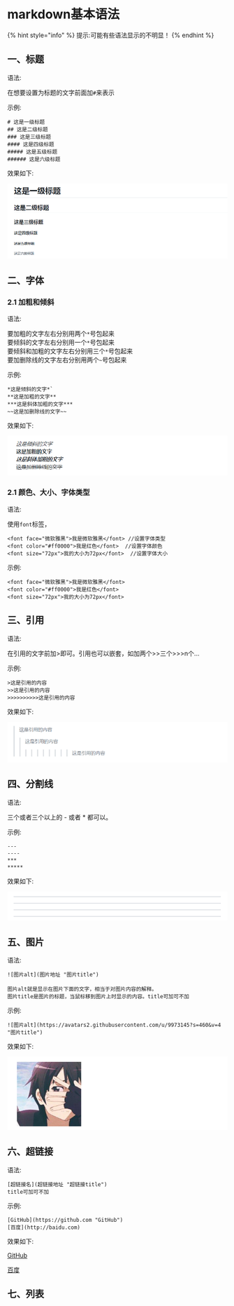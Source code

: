# markdown基本语法

{% hint style="info" %}
 提示:可能有些语法显示的不明显！
{% endhint %}

## 一、标题

语法:

在想要设置为标题的文字前面加`#`来表示

示例:

```text
# 这是一级标题
## 这是二级标题
### 这是三级标题
#### 这是四级标题
##### 这是五级标题
###### 这是六级标题
```

 效果如下:

![](.gitbook/assets/markdown-ji-ben-yu-fa-title.png)

## 二、字体

### 2.1 加粗和倾斜

语法:

要加粗的文字左右分别用两个`*`号包起来  
要倾斜的文字左右分别用一个`*`号包起来  
要倾斜和加粗的文字左右分别用三个`*`号包起来  
要加删除线的文字左右分别用两个`~`号包起来

示例:

```text
*这是倾斜的文字*`
**这是加粗的文字**
***这是斜体加粗的文字***
~~这是加删除线的文字~~
```

 效果如下:

![](.gitbook/assets/markdown-ji-ben-yu-fa-font.png)

### 2.1 颜色、大小、字体类型

语法:

使用`font`标签，

```text
<font face="微软雅黑">我是微软雅黑</font> //设置字体类型 
<font color="#ff0000">我是红色</font>  //设置字体颜色
<font size="72px">我的大小为72px</font>  //设置字体大小
```

 示例:

```text
<font face="微软雅黑">我是微软雅黑</font>  
<font color="#ff0000">我是红色</font>  
<font size="72px">我的大小为72px</font>  
```

##  三、引用

语法:

在引用的文字前加&gt;即可。引用也可以嵌套，如加两个&gt;&gt;三个&gt;&gt;&gt;n个...

示例:

```text
>这是引用的内容
>>这是引用的内容
>>>>>>>>>>这是引用的内容
```

 效果如下:

![](.gitbook/assets/markdown-ji-ben-yu-fa-quote.png)

## 四、分割线

语法:

三个或者三个以上的 - 或者 \* 都可以。

示例:

```text
---
----
***
*****
```

效果如下:

![](.gitbook/assets/markdown-ji-ben-yu-fa-fengexian.png)

## 五、图片

语法:

```text
![图片alt](图片地址 "图片title")

图片alt就是显示在图片下面的文字，相当于对图片内容的解释。
图片title是图片的标题，当鼠标移到图片上时显示的内容。title可加可不加
```

示例:

```text
![图片alt](https://avatars2.githubusercontent.com/u/9973145?s=460&v=4 "图片title")
```

效果如下:

![](.gitbook/assets/markdown-ji-ben-yu-fa-image.png)

## 六、超链接

语法:

```text
[超链接名](超链接地址 "超链接title")
title可加可不加
```

示例:

```text
[GitHub](https://github.com "GitHub")
[百度](http://baidu.com)
```

效果如下:

[GitHub](https://github.com) 

[百度](http://baidu.com)

## 七、列表

